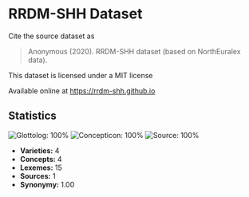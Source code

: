 # RRDM-SHH Dataset

Cite the source dataset as

> Anonymous (2020). RRDM-SHH dataset (based on NorthEuralex data).

This dataset is licensed under a MIT license

Available online at https://rrdm-shh.github.io

## Statistics


![Glottolog: 100%](https://img.shields.io/badge/Glottolog-100%25-brightgreen.svg "Glottolog: 100%")
![Concepticon: 100%](https://img.shields.io/badge/Concepticon-100%25-brightgreen.svg "Concepticon: 100%")
![Source: 100%](https://img.shields.io/badge/Source-100%25-brightgreen.svg "Source: 100%")

- **Varieties:** 4
- **Concepts:** 4
- **Lexemes:** 15
- **Sources:** 1
- **Synonymy:** 1.00
